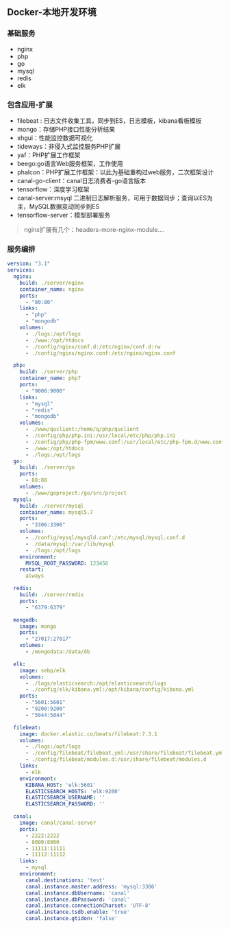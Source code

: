 ## Docker-本地开发环境

### 基础服务
- nginx
- php
- go
- mysql
- redis
- elk


### 包含应用-扩展
  - filebeat : 日志文件收集工具，同步到ES，日志模板，kibana看板模板
  - mongo：存储PHP接口性能分析结果
  - xhgui：性能监控数据可视化
  - tideways：非侵入式监控服务PHP扩展
  - yaf：PHP扩展工作框架
  - beego:go语言Web服务框架，工作使用
  - phalcon：PHP扩展工作框架：以此为基础重构过web服务，二次框架设计
  - canal-go-client：canal日志消费者-go语言版本
  - tensorflow：深度学习框架
  - canal-server:msyql 二进制日志解析服务，可用于数据同步；查询以ES为主，MySQL数据变动同步到ES
  - tensorflow-server：模型部署服务
> nginx扩展有几个：headers-more-nginx-module....

### 服务编排

```yml
version: "3.1"
services:
  nginx:
    build: ./server/nginx
    container_name: nginx
    ports:
      - "80:80"
    links:
      - "php"
      - "mongodb"
    volumes:
      - ./logs:/opt/logs
      - ./www:/opt/htdocs
      - ./config/nginx/conf.d:/etc/nginx/conf.d:rw
      - ./config/nginx/nginx.conf:/etc/nginx/nginx.conf

  php:
    build: ./server/php
    container_name: php7
    ports:
      - "9000:9000"
    links:
      - "mysql"
      - "redis"
      - "mongodb"
    volumes:
      - ./www/quclient:/home/q/php/quclient
      - ./config/php/php.ini:/usr/local/etc/php/php.ini
      - ./config/php/php-fpm/www.conf:/usr/local/etc/php-fpm.d/www.conf
      - ./www:/opt/htdocs
      - ./logs:/opt/logs
  go:
    build: ./server/go
    ports:
      - 88:88
    volumes:
      - ./www/goproject:/go/src/project
  mysql:
    build: ./server/mysql
    container_name: mysql5.7
    ports:
      - "3306:3306"
    volumes:
      - ./config/mysql/mysqld.conf:/etc/mysql/mysql.conf.d
      - ./data/mysql:/var/lib/mysql
      - ./logs:/opt/logs
    environment:
      MYSQL_ROOT_PASSWORD: 123456
    restart:
      always

  redis:
    build: ./server/redis
    ports:
      - "6379:6379"

  mongodb:
    image: mongo
    ports:
      - "27017:27017"
    volumes:
      - /mongodata:/data/db

  elk:
    image: sebp/elk
    volumes:
      - ./logs/elasticsearch:/opt/elasticsearch/logs
      - ./config/elk/kibana.yml:/opt/kibana/config/kibana.yml
    ports:
      - "5601:5601"
      - "9200:9200"
      - "5044:5044"

  filebeat:
    image: docker.elastic.co/beats/filebeat:7.3.1
    volumes:
      - ./logs:/opt/logs
      - ./config/filebeat/filebeat.yml:/usr/share/filebeat/filebeat.yml
      - ./config/filebeat/modules.d:/usr/share/filebeat/modules.d
    links:
      - elk
    environment:
      KIBANA_HOST: 'elk:5601'
      ELASTICSEARCH_HOSTS: 'elk:9200'
      ELASTICSEARCH_USERNAME: ''
      ELASTICSEARCH_PASSWORD: ''

  canal:
    image: canal/canal-server
    ports:
      - 2222:2222
      - 8000:8000
      - 11111:11111
      - 11112:11112
    links:
      - mysql
    environment:
      canal.destinations: 'test'
      canal.instance.master.address: 'mysql:3306'
      canal.instance.dbUsername: 'canal'
      canal.instance.dbPassword: 'canal'
      canal.instance.connectionCharset: 'UTF-8'
      canal.instance.tsdb.enable: 'true'
      canal.instance.gtidon: 'false'

```